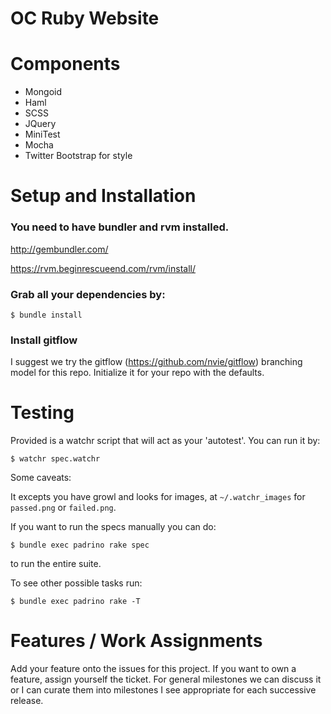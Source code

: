 # OC Ruby Website #

# Components

* Mongoid
* Haml
* SCSS
* JQuery
* MiniTest
* Mocha
* Twitter Bootstrap for style

# Setup and Installation #

### You need to have bundler and rvm installed.

  http://gembundler.com/

  https://rvm.beginrescueend.com/rvm/install/


### Grab all your dependencies by:

    $ bundle install

### Install gitflow
I suggest we try the gitflow (https://github.com/nvie/gitflow) branching
model for this repo.  Initialize it for your repo with the defaults.

# Testing #

Provided is a watchr script that will act as your 'autotest'. You can
run it by:

    $ watchr spec.watchr

Some caveats:

It excepts you have growl and looks for images, at `~/.watchr_images` for
`passed.png` or `failed.png`.


If you want to run the specs manually you can do:

    $ bundle exec padrino rake spec

to run the entire suite.

To see other possible tasks run:

    $ bundle exec padrino rake -T

# Features / Work Assignments #

Add your feature onto the issues for this project. If you want to own a
feature, assign yourself the ticket. For general milestones we can
discuss it or I can curate them into milestones I see appropriate for
each successive release.
